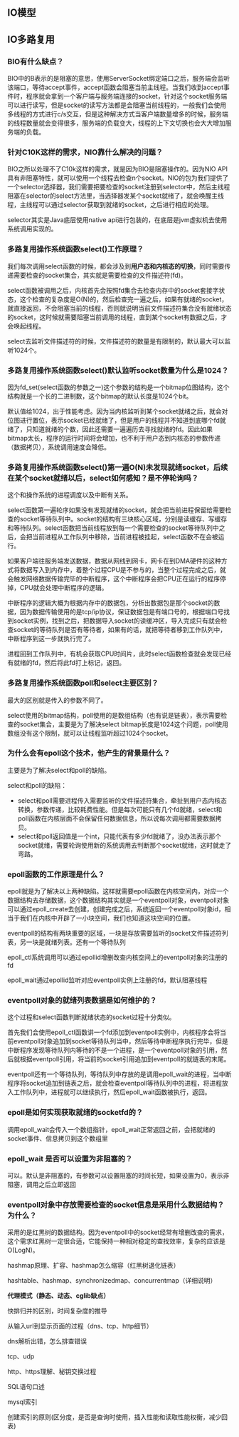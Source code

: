## IO模型



## IO多路复用

### BIO有什么缺点？

BIO中的B表示的是阻塞的意思，使用ServerSocket绑定端口之后，服务端会监听该端口，等待accept事件，accept函数会阻塞当前主线程。当我们收到accept事件时，程序就会拿到一个客户端与服务端连接的socket，针对这个socket服务端可以进行读写，但是socket的读写方法都是会阻塞当前线程的，一般我们会使用多线程的方式进行c/s交互，但是这种解决方式当客户端数量增多的时候，服务端的线程数量就会变得很多，服务端的负载变大，线程的上下文切换也会大大增加服务端的负载。

### 针对C10K这样的需求，NIO靠什么解决的问题？

BIO之所以处理不了C10k这样的需求，就是因为BIO是阻塞操作的。因为NIO API具有非阻塞特性，就可以使用一个线程去检查n个socket。NIO的包为我们提供了一个selector选择器，我们需要把要检查的socket注册到selector中，然后主线程阻塞在selector的select方法里，当选择器发某个socket就绪了，就会唤醒主线程，主线程可以通过selector获取到就绪的socket，之后进行相应的处理。

selector其实是Java底层使用native api进行包装的，在底层是jvm虚拟机去使用系统调用实现的。

### 多路复用操作系统函数select()工作原理？

我们每次调用select函数的时候，都会涉及到**用户态和内核态的切换**，同时需要传递需要检查的socket集合，其实就是需要检查的文件描述符(fd)。

select函数被调用之后，内核首先会按照fd集合去检查内存中的socket套接字状态，这个检查的复杂度是O(N)的，然后检查完一遍之后，如果有就绪的socket，就直接返回，不会阻塞当前的线程，否则就说明当前文件描述符集合没有就绪状态的socket，这时候就需要阻塞当前调用的线程，直到某个socket有数据之后，才会唤起线程。

select去监听文件描述符的时候，文件描述符的数量是有限制的，默认最大可以监听1024个。

### 多路复用操作系统函数select()默认监听socket数量为什么是1024？

因为fd_set(select函数的参数之一)这个参数的结构是一个bitmap位图结构，这个结构就是一个长的二进制数，这个bitmap的默认长度是1024个bit。

默认值给1024，出于性能考虑。因为当内核监听到某个socket就绪之后，就会对位图进行置位，表示socket已经就绪了，但是用户的线程并不知道到底哪个fd就绪了，只知道就绪的个数，因此还需要一遍遍历去寻找就绪的fd。因此如果bitmap太长，程序的运行时间将会增加，也不利于用户态到内核态的参数传递（数据拷贝），系统调用速度会降低。

### 多路复用操作系统函数select()第一遍O(N)未发现就绪socket，后续在某个socket就绪以后，select如何感知？是不停轮询吗？

这个和操作系统的进程调度以及中断有关系。

select函数第一遍轮序如果没有发现就绪的socket，就会把当前进程保留给需要检查的socket等待队列中。socket的结构有三块核心区域，分别是读缓存、写缓存和等待队列。select函数把当前线程放到每一个需要检查的socket等待队列中之后，会把当前进程从工作队列中移除，当前进程被挂起，select函数不在会被运行。

如果客户端往服务端发送数据，数据从网线到网卡，网卡在到DMA硬件的这种方式将数据写入到内存中，着整个过程CPU是不参与的，当整个过程完成之后，就会触发网络数据传输完毕的中断程序，这个中断程序会把CPU正在运行的程序停掉，CPU就会处理中断程序的逻辑。

中断程序的逻辑大概为根据内存中的数据包，分析出数据包是那个socket的数据，因为数据传输使用的是tcp/ip协议，保证数据包是有端口号的，根据端口号找到socket实例，找到之后，把数据导入socket的读缓冲区，导入完成只有就会检查socket的等待队列是否有等待者，如果有的话，就把等待者移到工作队列中，中断程序到这一步就执行完了。

进程回到工作队列中，有机会获取CPU时间片，此时select函数检查就会发现已经有就绪的fd，然后将此fd打上标记，返回。

### 多路复用操作系统函数poll和select主要区别？

最大的区别就是传入的参数不同了。

select使用的bitmap结构，poll使用的是数组结构（也有说是链表），表示需要检查的socket集合，主要是为了解决select bitmap长度是1024这个问题，poll使用数组没有这个限制，就可以让线程监听超过1024个socket。

### 为什么会有epoll这个技术，他产生的背景是什么？

主要是为了解决select和poll的缺陷。

select和poll的缺陷：

* select和poll需要进程传入需要监听的文件描述符集合，牵扯到用户态内核态转换，参数传递，比较耗费性能。但是每次可能只有几个fd就绪，select和poll函数在内核层面不会保留任何数据信息，所以说每次调用都需要数据拷贝。
* select和poll返回值是一个int，只能代表有多少fd就绪了，没办法表示那个socket就绪，需要轮询使用新的系统调用去判断那个socket就绪，这时就走了弯路。

### epoll函数的工作原理是什么？

epoll就是为了解决以上两种缺陷。这样就需要epoll函数在内核空间内，对应一个数据结构去存储数据，这个数据结构其实就是一个eventpoll对象，eventpoll对象可以通过epoll_create去创建，创建完成之后，系统返回一个eventpoll对象id，相当于我们在内核中开辟了一小块空间，我们也知道这块空间的位置。

eventpoll的结构有两块重要的区域，一块是存放需要监听的socket文件描述符列表，另一块是就绪列表。还有一个等待队列

epoll_ctl系统调用可以通过epollid增删改查内核空间上的eventpoll对象的注册的fd

epoll_wait通过epollid监听对应eventpoll实例上注册的fd，默认阻塞线程

### eventpoll对象的就绪列表数据是如何维护的？

这个过程和select函数判断就绪状态的socket过程十分类似。

首先我们会使用epoll_ctl函数讲一个fd添加到eventpoll实例中，内核程序会将当前eventpoll对象追加到socket等待队列当中，然后等待中断程序执行完毕，但是中断程序发现等待队列内等待的不是一个进程，是一个eventpoll对象的引用，然后就根据eventpoll引用，将当前的socket引用追加到eventpoll的就链表的末尾。

eventpoll还有一个等待队列，等待队列中存放的是调用epoll_wait的进程，当中断程序将socket追加到链表之后，就会检查eventpoll等待队列中的进程，将进程放入工作队列中，进程就可以继续执行，然后epoll_wait函数被执行，返回。

### epoll是如何实现获取就绪的socketfd的？

调用epoll_wait会传入一个数组指针，epoll_wait正常返回之前，会把就绪的socket事件、信息拷贝到这个数组里

### epoll_wait 是否可以设置为非阻塞的？

可以。默认是非阻塞的，有参数可以设置阻塞的时间长短，如果设置为0，表示非阻塞，调用之后立即返回

### eventpoll对象中存放需要检查的socket信息是采用什么数据结构？为什么？

采用的是红黑树的数据结构。因为eventpoll中的socket经常有增删改查的需求，这个需求红黑树一定很合适，它能保持一种相对稳定的查找效率，复杂的应该是O(LogN)。

hashmap原理、扩容、hashmap怎么缩容（红黑树退化链表）

hashtable、hashmap、synchronizedmap、concurrentmap（详细说明）

**代理模式（静态、动态、cglib缺点）**

快排归并的区别，时间复杂度的推导

从输入url到显示页面的过程（dns、tcp、http细节）

dns解析出错，怎么排查错误

tcp、udp

http、https理解、秘钥交换过程

SQL语句口述

mysql索引

创建索引的原则(区分度，是否是查询时使用，插入性能和读取性能权衡，减少回表) 